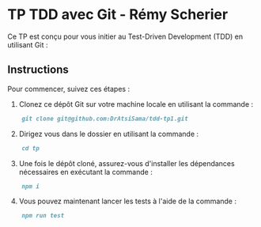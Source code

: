 # TP TDD avec Git - Rémy Scherier

Ce TP est conçu pour vous initier au Test-Driven Development (TDD) en utilisant Git :

## Instructions

Pour commencer, suivez ces étapes :

1. Clonez ce dépôt Git sur votre machine locale en utilisant la commande :
```markdown
    git clone git@github.com:DrAtsiSama/tdd-tp1.git
```
2. Dirigez vous dans le dossier en utilisant la commande :
```markdown
    cd tp
```
3. Une fois le dépôt cloné, assurez-vous d'installer les dépendances nécessaires en exécutant la commande :
```markdown
    npm i
```
4. Vous pouvez maintenant lancer les tests à l'aide de la commande :
```markdown
    npm run test
```

